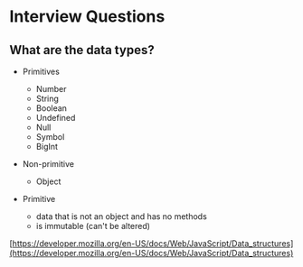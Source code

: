 # Interview Questions

## What are the data types?

* Primitives
  * Number
  * String
  * Boolean
  * Undefined
  * Null
  * Symbol
  * BigInt
* Non-primitive
  * Object


* Primitive
  * data that is not an object and has no methods
  * is immutable (can't be altered)

[https://developer.mozilla.org/en-US/docs/Web/JavaScript/Data_structures](https://developer.mozilla.org/en-US/docs/Web/JavaScript/Data_structures)
